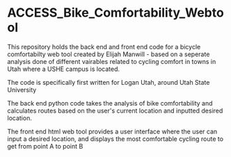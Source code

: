 # ACCESS_Bike_Comfortability_Webtool

This repository holds the back end and front end code for a bicycle comfortabilty web tool created by Elijah Manwill - based on a seperate analysis done of different vairables related to cycling comfort in towns in Utah where a USHE campus is located. 

The code is specifically first written for Logan Utah, around Utah State University

The back end python code takes the analysis of bike comfortability and calculates routes based on the user's current location and inputted desired location. 

The front end html web tool provides a user interface where the user can input a desired location, and displays the most comfortable cycling route to get from point A to point B
